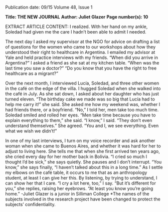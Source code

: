 Publication date: 09/15
Volume 48, Issue 1

**Title: THE NEW JOURNAL**
**Author: Juliet Glazer**
**Page number(s): 10**

EXTRACT ARTICLE CONTENT:
I realized. With her hand on my ankle, Soledad had 
given me the care I hadn’t been able to admit I needed. 

The next day I asked my supervisor at the NGO for 
advice on drafting a list of questions for the women 
who came to our workshops about how they understood their right to healthcare in Argentina. I emailed 
my advisor at Yale and held practice interviews with 
my friends. “When did you arrive in Argentina?” I 
asked a friend as she sat at my kitchen table. “When 
was the last time you saw a doctor?” “Do you know 
that you have the right to free healthcare as a migrant?”  

Over the next month, I interviewed Lucía, Soledad, and three other women in the café on the edge 
of the villa. I hugged Soledad when she walked into 
the café in July. As she sat down, I asked about her 
daughter who has just turned eleven. “The birthday 
cake we made was so big that Lucía had to help me 
carry it!” she said. She asked me how my weekend 
was, whether I had friends there, or a boyfriend. “No,” 
I told her, men take too much time. Soledad smiled 
and rolled her eyes. “Men take time because you have 
to explain everything to them,” she said. “I know,” I 
said. “They don’t even understand themselves.” She 
agreed. “You and I, we see everything. Even what we 
wish we didn’t!”  

In one of my last interviews, I turn on my voice 
recorder and ask another woman when she came to 
Buenos Aires, and whether it was hard for her to adjust to living here. She tells me that when she first arrived ten years ago, she cried every day for her mother 
back in Bolivia. “I cried so much I thought I’d be sick,” 
she says quietly. She pauses and I don’t interrupt. “You 
know,” she says finally, “I haven’t talked about this in 
a long time.” As I settle my elbows on the café table, it 
occurs to me that as an anthropology student, at least 
I can give her this. By listening, by trying to understand, I can show her that I care. “I cry a lot here, too,” 
I say. “But it’s different for you,” she replies, raising 
her eyebrows. “At least you know you’re going home.”
-Juliet Glazer is a junior 
in Silliman College
*The names of the subjects involved in the research project have been 
changed to protect the subjects’ confidentiality.